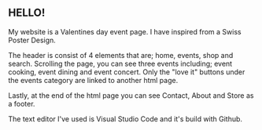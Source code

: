 
HELLO!
-----------------------------------------------------------------------

My website is a Valentines day event page. I have inspired from a Swiss Poster Design. 

The header is consist of 4 elements that are; home, events, shop and search. Scrolling the page, you can see three events including; event cooking, event dining and event concert. Only the "love it" buttons under the events category are linked to another html page. 

Lastly, at the end of the html page you can see Contact, About and Store  as a footer. 

The text editor I've used is Visual Studio Code and it's build with Github.


